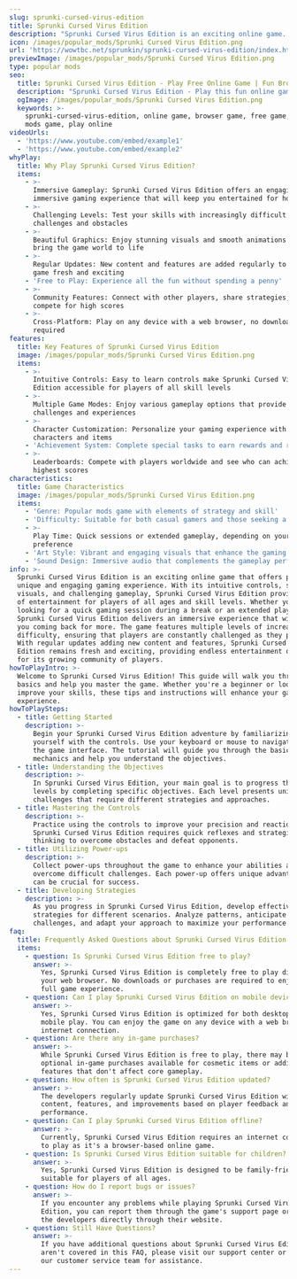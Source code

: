 ```yaml
---
slug: sprunki-cursed-virus-edition
title: Sprunki Cursed Virus Edition
description: "Sprunki Cursed Virus Edition is an exciting online game. Play for free directly in your browser!"
icon: /images/popular_mods/Sprunki Cursed Virus Edition.png
url: 'https://wowtbc.net/sprunkin/sprunki-cursed-virus-edition/index.html'
previewImage: /images/popular_mods/Sprunki Cursed Virus Edition.png
type: popular mods
seo:
  title: Sprunki Cursed Virus Edition - Play Free Online Game | Fun Browser Games
  description: "Sprunki Cursed Virus Edition - Play this fun online game for free in your browser. No download required!"
  ogImage: /images/popular_mods/Sprunki Cursed Virus Edition.png
  keywords: >-
    sprunki-cursed-virus-edition, online game, browser game, free game, popular
    mods game, play online
videoUrls:
  - 'https://www.youtube.com/embed/example1'
  - 'https://www.youtube.com/embed/example2'
whyPlay:
  title: Why Play Sprunki Cursed Virus Edition?
  items:
    - >-
      Immersive Gameplay: Sprunki Cursed Virus Edition offers an engaging and
      immersive gaming experience that will keep you entertained for hours
    - >-
      Challenging Levels: Test your skills with increasingly difficult
      challenges and obstacles
    - >-
      Beautiful Graphics: Enjoy stunning visuals and smooth animations that
      bring the game world to life
    - >-
      Regular Updates: New content and features are added regularly to keep the
      game fresh and exciting
    - 'Free to Play: Experience all the fun without spending a penny'
    - >-
      Community Features: Connect with other players, share strategies, and
      compete for high scores
    - >-
      Cross-Platform: Play on any device with a web browser, no downloads
      required
features:
  title: Key Features of Sprunki Cursed Virus Edition
  image: /images/popular_mods/Sprunki Cursed Virus Edition.png
  items:
    - >-
      Intuitive Controls: Easy to learn controls make Sprunki Cursed Virus
      Edition accessible for players of all skill levels
    - >-
      Multiple Game Modes: Enjoy various gameplay options that provide different
      challenges and experiences
    - >-
      Character Customization: Personalize your gaming experience with unique
      characters and items
    - 'Achievement System: Complete special tasks to earn rewards and recognition'
    - >-
      Leaderboards: Compete with players worldwide and see who can achieve the
      highest scores
characteristics:
  title: Game Characteristics
  image: /images/popular_mods/Sprunki Cursed Virus Edition.png
  items:
    - 'Genre: Popular mods game with elements of strategy and skill'
    - 'Difficulty: Suitable for both casual gamers and those seeking a challenge'
    - >-
      Play Time: Quick sessions or extended gameplay, depending on your
      preference
    - 'Art Style: Vibrant and engaging visuals that enhance the gaming experience'
    - 'Sound Design: Immersive audio that complements the gameplay perfectly'
info: >-
  Sprunki Cursed Virus Edition is an exciting online game that offers players a
  unique and engaging gaming experience. With its intuitive controls, stunning
  visuals, and challenging gameplay, Sprunki Cursed Virus Edition provides hours
  of entertainment for players of all ages and skill levels. Whether you're
  looking for a quick gaming session during a break or an extended play session,
  Sprunki Cursed Virus Edition delivers an immersive experience that will keep
  you coming back for more. The game features multiple levels of increasing
  difficulty, ensuring that players are constantly challenged as they progress.
  With regular updates adding new content and features, Sprunki Cursed Virus
  Edition remains fresh and exciting, providing endless entertainment options
  for its growing community of players.
howToPlayIntro: >-
  Welcome to Sprunki Cursed Virus Edition! This guide will walk you through the
  basics and help you master the game. Whether you're a beginner or looking to
  improve your skills, these tips and instructions will enhance your gaming
  experience.
howToPlaySteps:
  - title: Getting Started
    description: >-
      Begin your Sprunki Cursed Virus Edition adventure by familiarizing
      yourself with the controls. Use your keyboard or mouse to navigate through
      the game interface. The tutorial will guide you through the basic
      mechanics and help you understand the objectives.
  - title: Understanding the Objectives
    description: >-
      In Sprunki Cursed Virus Edition, your main goal is to progress through
      levels by completing specific objectives. Each level presents unique
      challenges that require different strategies and approaches.
  - title: Mastering the Controls
    description: >-
      Practice using the controls to improve your precision and reaction time.
      Sprunki Cursed Virus Edition requires quick reflexes and strategic
      thinking to overcome obstacles and defeat opponents.
  - title: Utilizing Power-ups
    description: >-
      Collect power-ups throughout the game to enhance your abilities and
      overcome difficult challenges. Each power-up offers unique advantages that
      can be crucial for success.
  - title: Developing Strategies
    description: >-
      As you progress in Sprunki Cursed Virus Edition, develop effective
      strategies for different scenarios. Analyze patterns, anticipate
      challenges, and adapt your approach to maximize your performance.
faq:
  title: Frequently Asked Questions about Sprunki Cursed Virus Edition
  items:
    - question: Is Sprunki Cursed Virus Edition free to play?
      answer: >-
        Yes, Sprunki Cursed Virus Edition is completely free to play directly in
        your web browser. No downloads or purchases are required to enjoy the
        full game experience.
    - question: Can I play Sprunki Cursed Virus Edition on mobile devices?
      answer: >-
        Yes, Sprunki Cursed Virus Edition is optimized for both desktop and
        mobile play. You can enjoy the game on any device with a web browser and
        internet connection.
    - question: Are there any in-game purchases?
      answer: >-
        While Sprunki Cursed Virus Edition is free to play, there may be
        optional in-game purchases available for cosmetic items or additional
        features that don't affect core gameplay.
    - question: How often is Sprunki Cursed Virus Edition updated?
      answer: >-
        The developers regularly update Sprunki Cursed Virus Edition with new
        content, features, and improvements based on player feedback and game
        performance.
    - question: Can I play Sprunki Cursed Virus Edition offline?
      answer: >-
        Currently, Sprunki Cursed Virus Edition requires an internet connection
        to play as it's a browser-based online game.
    - question: Is Sprunki Cursed Virus Edition suitable for children?
      answer: >-
        Yes, Sprunki Cursed Virus Edition is designed to be family-friendly and
        suitable for players of all ages.
    - question: How do I report bugs or issues?
      answer: >-
        If you encounter any problems while playing Sprunki Cursed Virus
        Edition, you can report them through the game's support page or contact
        the developers directly through their website.
    - question: Still Have Questions?
      answer: >-
        If you have additional questions about Sprunki Cursed Virus Edition that
        aren't covered in this FAQ, please visit our support center or contact
        our customer service team for assistance.
---
```


